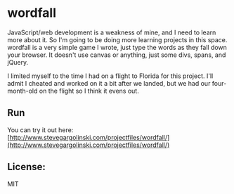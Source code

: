 wordfall
========

JavaScript/web development is a weakness of mine, and I need to learn more about it. So I'm going to be doing more learning projects in this space. wordfall is a very simple game I wrote, just type the words as they fall down your browser. It doesn't use canvas or anything, just some divs, spans, and jQuery.

I limited myself to the time I had on a flight to Florida for this project. I'll admit I cheated and worked on it a bit after we landed, but we had our four-month-old on the flight so I think it evens out.

## Run

You can try it out here: [http://www.stevegargolinski.com/projectfiles/wordfall/](http://www.stevegargolinski.com/projectfiles/wordfall/)

## License:

MIT
